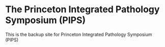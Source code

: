 # The Princeton Integrated Pathology Symposium (PIPS)
This is the backup site for Princeton Integrated Pathology Symposium (PIPS)
